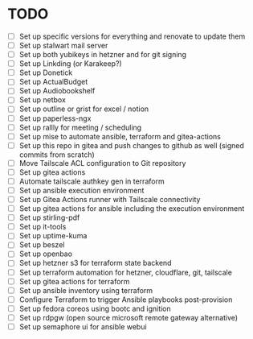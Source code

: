 # TODO

- [ ] Set up specific versions for everything and renovate to update them
- [ ] Set up stalwart mail server
- [ ] Set up both yubikeys in hetzner and for git signing
- [ ] Set up Linkding (or Karakeep?)
- [ ] Set up Donetick
- [ ] Set up ActualBudget
- [ ] Set up Audiobookshelf
- [ ] Set up netbox
- [ ] Set up outline or grist for excel / notion
- [ ] Set up paperless-ngx
- [ ] Set up rallly for meeting / scheduling
- [ ] Set up mise to automate ansible, terraform and gitea-actions
- [ ] Set up this repo in gitea and push changes to github as well (signed commits from scratch)
- [ ] Move Tailscale ACL configuration to Git repository
- [ ] Set up gitea actions
- [ ] Automate tailscale authkey gen in terraform
- [ ] Set up ansible execution environment
- [ ] Set up Gitea Actions runner with Tailscale connectivity
- [ ] Set up gitea actions for ansible including the execution environment
- [ ] Set up stirling-pdf
- [ ] Set up it-tools
- [ ] Set up uptime-kuma
- [ ] Set up beszel
- [ ] Set up openbao
- [ ] Set up hetzner s3 for terraform state backend
- [ ] Set up terraform automation for hetzner, cloudflare, git, tailscale
- [ ] Set up gitea actions for terraform
- [ ] Set up ansible inventory using terraform
- [ ] Configure Terraform to trigger Ansible playbooks post-provision
- [ ] Set up fedora coreos using bootc and ignition
- [ ] Set up rdpgw (open source microsoft remote gateway alternative)
- [ ] Set up semaphore ui for ansible webui
